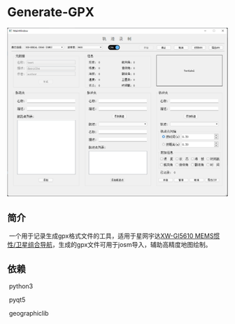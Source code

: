 # Generate-GPX
![recordGPX](https://github.com/WeiHYDavid/Generate-GPX/blob/main/image/recordGPX.png)



## 简介

​		一个用于记录生成gpx格式文件的工具，适用于星网宇达[XW-GI5610 MEMS惯性/卫星组合导航](http://www.starneto.com/index.php?m=content&c=index&a=show&catid=100&id=93)，生成的gpx文件可用于josm导入，辅助高精度地图绘制。



## 依赖

​		python3

​		pyqt5

​		geographiclib